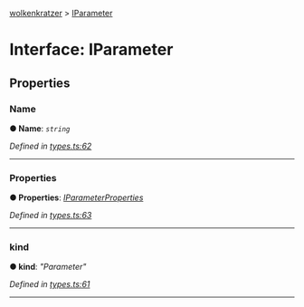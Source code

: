 [wolkenkratzer](../README.md) > [IParameter](../interfaces/iparameter.md)



# Interface: IParameter


## Properties
<a id="name"></a>

###  Name

**●  Name**:  *`string`* 

*Defined in [types.ts:62](https://github.com/arminhammer/wolkenkratzer/blob/ee10d27/src/types.ts#L62)*





___

<a id="properties"></a>

###  Properties

**●  Properties**:  *[IParameterProperties](iparameterproperties.md)* 

*Defined in [types.ts:63](https://github.com/arminhammer/wolkenkratzer/blob/ee10d27/src/types.ts#L63)*





___

<a id="kind"></a>

###  kind

**●  kind**:  *"Parameter"* 

*Defined in [types.ts:61](https://github.com/arminhammer/wolkenkratzer/blob/ee10d27/src/types.ts#L61)*





___


